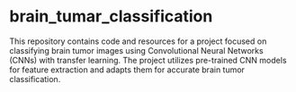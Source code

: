 # brain_tumar_classification
This repository contains code and resources for a project focused on classifying brain tumor images using Convolutional Neural Networks (CNNs) with transfer learning. The project utilizes pre-trained CNN models for feature extraction and adapts them for accurate brain tumor classification.
